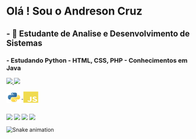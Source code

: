 <h1>Olá ! Sou o Andreson Cruz</h1>
<h2>
   - 🔭 Estudante de Analise e Desenvolvimento de Sistemas
 </h2>
 <h3>
   - Estudando Python
   - HTML, CSS, PHP
   - Conhecimentos em Java
 </h3>

 <div>
  <a href="https://github.com/andreson94">
  <img height="180em" src="https://github-readme-stats.vercel.app/api?username=andreson94&show_icons=true&theme=tokyonight&include_all_commits=true&count_private=true"/>
  <img height="180em" src="https://github-readme-stats.vercel.app/api/top-langs/?username=andreson94&layout=compact&langs_count=7&theme=tokyonight"/>
</div>
<div style="display: inline_block"><br>
  <img align="center" alt="Andreson-Python" height="30" width="40" src="https://raw.githubusercontent.com/devicons/devicon/master/icons/python/python-original.svg">
  <img align="center" alt="Andreson = js" height="30" width="40" src="https://raw.githubusercontent.com/devicons/devicon/master/icons/javascript/javascript-plain.svg">
 
</div>
  
  ##
 
<div> 
  <a href="https://instagram.com/andr350n" target="_blank"><img src="https://img.shields.io/badge/-Instagram-%23E4405F?style=for-the-badge&logo=instagram&logoColor=white" target="_blank"></a>
 	<a href="https://discord.gg/andr350n" target="_blank"><img src="https://img.shields.io/badge/Discord-7289DA?style=for-the-badge&logo=discord&logoColor=white" target="_blank"></a> 
  <a href = "mailto:andrdeson.dc.silva@gmail.com"><img src="https://img.shields.io/badge/-Gmail-%23333?style=for-the-badge&logo=gmail&logoColor=white" target="_blank"></a>
  <a href="https://www.linkedin.com/in/AndresonCruz" target="_blank"><img src="https://img.shields.io/badge/-LinkedIn-%230077B5?style=for-the-badge&logo=linkedin&logoColor=white" target="_blank"></a> 
 
  ![Snake animation](https://github.com/andreson94/andreson94/blob/output/github-contribution-grid-snake.svg)
 
</div>
